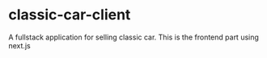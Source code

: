 # classic-car-client
A fullstack application for selling classic car. This is the frontend part using next.js
